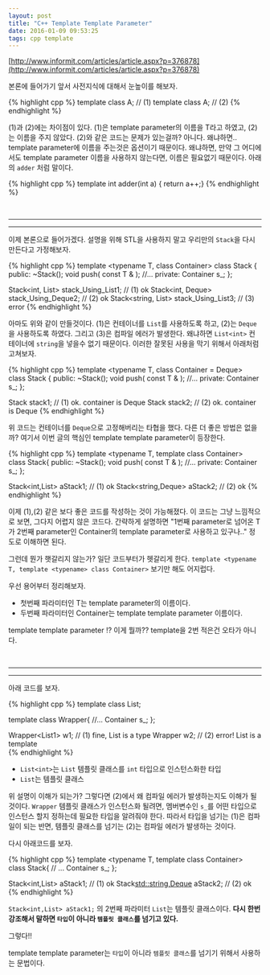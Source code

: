 ```yaml
---
layout: post
title: "C++ Template Template Parameter"
date: 2016-01-09 09:53:25
tags: cpp template
---
```


[http://www.informit.com/articles/article.aspx?p=376878](http://www.informit.com/articles/article.aspx?p=376878)

본론에 들어가기 앞서 사전지식에 대해서 눈높이를 해보자.

{% highlight cpp %}
template <typename T> class A; // (1)
template <typename> class A; // (2)
{% endhighlight %}

(1)과 (2)에는 차이점이 있다. (1)은 template parameter의 이름을 T라고 하였고, (2)는 이름을 주지 않았다.
(2)와 같은 코드는 문제가 있는걸까? 아니다. 왜냐하면.. template parameter에 이름을 주는것은 옵션이기 때문이다.
왜냐하면, 만약 그 어디에서도 template parameter 이름을 사용하지 않는다면, 이름은 필요없기 때문이다. 아래의 `adder` 처럼 말이다. 

{% highlight cpp %}
template <typename> 
int adder(int a) { return a++;} 
{% endhighlight %}

<br>

-----------------------------------------------------
-----------------------------------------------------
이제 본론으로 들어가겠다. 설명을 위해 STL을 사용하지 말고 우리만의 `Stack`을 다시 만든다고 가정해보자.

{% highlight cpp %}
template <typename T, class Container>
class Stack {
  public:
    ~Stack();
    void push( const T & );
    //...
  private:
    Container s_;
};

Stack<int, List<int>> stack_Using_List1; // (1) ok
Stack<int, Deque<int>> stack_Using_Deque2;  // (2) ok
Stack<string, List<int>> stack_Using_List3; // (3) error
{% endhighlight %}

아마도 위와 같이 만들것이다. (1)은 컨테이너를 `List`를 사용하도록 하고, (2)는 `Deque`을 사용하도록 하였다.
그리고 (3)은 컴파일 에러가 발생한다. 왜냐하면 `List<int>` 컨테이너에 `string`을 넣을수 없기 때문이다. 
이러한 잘못된 사용을 막기 위해서 아래처럼 고쳐보자.  

{% highlight cpp %}
template <typename T, class Container = Deque<T>>
class Stack {
  public:
    ~Stack();
    void push( const T & );
    //...
  private:
    Container s_;
};

Stack<int> stack1; // (1) ok. container is Deque<int>
Stack<string> stack2; // (2) ok. container is Deque<string>
{% endhighlight %}

위 코드는 컨테이너를 `Deque`으로 고정해버리는 타협을 했다. 
다른 더 좋은 방법은 없을까? 여기서 이번 글의 핵심인 template template parameter이 등장한다.

{% highlight cpp %}
template <typename T, template <typename> class Container>
class Stack{
  public:
    ~Stack();
    void push( const T & );
    //...
  private:
    Container<T> s_;
};

Stack<int,List> aStack1; // (1) ok
Stack<string,Deque> aStack2; // (2) ok
{% endhighlight %}

이제 (1),(2) 같은 보다 좋은 코드를 작성하는 것이 가능해졌다. 이 코드는 그냥 느낌적으로 보면, 그다지 어렵지 않은 코드다.
간략하게 설명하면 "1번째 parameter로 넘어온 T가 2번째 parameter인 Container의 template parameter로 사용하고 있구나.." 정도로 이해하면 된다. 

그런데 뭔가 햇갈리지 않는가? 일단 코드부터가 헷갈리게 한다. `template <typename T, template <typename> class Container>` 보기만 해도 어지럽다.

우선 용어부터 정리해보자.
 
- 첫번째 파라미터인 T는 template parameter의 이름이다.
- 두번째 파라미터인 Container는 template template parameter 이름이다.

template template parameter !? 이게 뭘까?? 
template을 2번 적은건 오타가 아니다. 

<br>

-----------------------------------------------------
-----------------------------------------------------
아래 코드를 보자.

{% highlight cpp %}
template <typename T>
class List;

template <typename Container> 
class Wrapper{
  //...
  Container s_;
};

Wrapper<List1<int>> w1; // (1) fine, List<int> is a type 
Wrapper<List1> w2; // (2) error! List is a template          
{% endhighlight %}

- `List<int>`는 `List` 템플릿 클래스를 `int` 타입으로 인스턴스화한 타입
- `List`는 템플릿 클래스

위 설명이 이해가 되는가? 그렇다면 (2)에서 왜 컴파일 에러가 발생하는지도 이해가 될것이다.
`Wrapper` 템플릿 클래스가 인스턴스화 될려면, 멤버변수인 `s_`를 어떤 타입으로 인스턴스 할지 정하는데 필요한 타입을 알려줘야 한다.
따라서 타입을 넘기는 (1)은 컴파일이 되는 반면, 템플릿 클래스를 넘기는 (2)는 컴파일 에러가 발생하는 것이다.    

다시 아래코드를 보자. 

{% highlight cpp %}
template <typename T, template <typename> class Container>
class Stack{
  // ...
  Container<T> s_;
};

Stack<int,List> aStack1; // (1) ok
Stack<std::string,Deque> aStack2; // (2) ok
{% endhighlight %}

`Stack<int,List> aStack1;` 의 2번째 파라미터 `List`는 템플릿 클래스이다. 
**다시 한번 강조해서 말하면 `타입`이 아니라 `템플릿 클래스`를 넘기고 있다.**

그렇다!! 

template template parameter는 `타입`이 아니라 `템플릿 클래스`를 넘기기 위해서 사용하는 문법이다.  